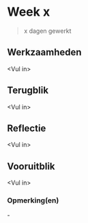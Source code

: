 # Week x 
> x dagen gewerkt

## Werkzaamheden
\<Vul in\>

## Terugblik
\<Vul in\>

## Reflectie
\<Vul in\>

## Vooruitblik
\<Vul in\>

### Opmerking(en)
\-
